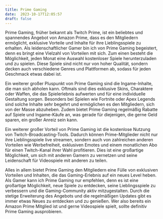 ```yaml
---
title: Prime Gaming
date:  2023-10-17T12:05:57
draft: false
---
```


Prime Gaming, früher bekannt als Twitch Prime, ist ein beliebtes und spannendes Angebot von Amazon Prime, dass es den Mitgliedern ermöglicht, exklusive Vorteile und Inhalte für ihre Lieblingsspiele zu erhalten. Als leidenschaftlicher Gamer bin ich von Prime Gaming begeistert, denn es bringt eine Vielzahl von Vorteilen mit sich. Zum einen besteht die Möglichkeit, jeden Monat eine Auswahl kostenloser Spiele herunterzuladen und zu spielen. Diese Spiele sind nicht nur von hoher Qualität, sondern decken auch verschiedene Genres und Plattformen ab, sodass für jeden Geschmack etwas dabei ist.

Ein weiterer großer Pluspunkt von Prime Gaming sind die Ingame-Inhalte, die man sich abholen kann. Oftmals sind dies exklusive Skins, Charaktere oder Waffen, die das Spielerlebnis aufwerten und für eine individuelle Gestaltung sorgen. Besonders bei Spielen wie Fortnite oder Apex Legends sind solche Inhalte sehr begehrt und ermöglichen es den Mitgliedern, sich von der Masse abzuheben. Zudem bietet Prime Gaming regelmäßig Rabatte auf Spiele und Ingame-Käufe an, was gerade für diejenigen, die gerne Geld sparen, ein großer Anreiz sein kann.

Ein weiterer großer Vorteil von Prime Gaming ist die kostenlose Nutzung von Twitch-Broadcasting-Tools. Dadurch können Prime-Mitglieder nicht nur ihre Lieblingsspiele live streamen, sondern auch von zahlreichen anderen Vorteilen wie Werbefreiheit, exklusiven Emotes und einem monatlichen Abo für einen Twitch-Kanal ihrer Wahl profitieren. Dies ist eine großartige Möglichkeit, um sich mit anderen Gamern zu vernetzen und seine Leidenschaft für Videospiele mit anderen zu teilen.

Alles in allem bietet Prime Gaming den Mitgliedern eine Fülle von exklusiven Vorteilen und Inhalten, die das Gaming-Erlebnis auf ein neues Level heben. Als Gamer kann ich Prime Gaming nur empfehlen, denn es ist eine großartige Möglichkeit, neue Spiele zu entdecken, seine Lieblingsspiele zu verbessern und die Gaming-Community aktiv mitzugestalten. Durch die stetige Erweiterung des Angebots und die regelmäßigen Updates gibt es immer etwas Neues zu entdecken und zu genießen. Wer also bereits ein Amazon Prime Mitglied ist und gerne Videospiele spielt, sollte definitiv Prime Gaming ausprobieren.